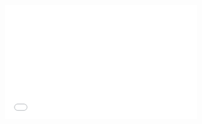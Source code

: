 <iframe width="100%" height="300" src="//jsrun.net/4FqKp/embedded/all/light/" allowfullscreen="allowfullscreen" frameborder="0"></iframe>

